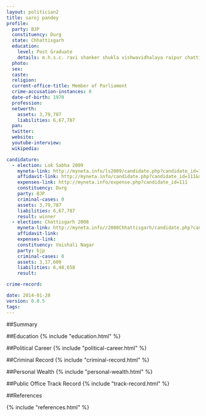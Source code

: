 ```yaml
---
layout: politician2
title: saroj pandey
profile: 
  party: BJP
  constituency: Durg
  state: Chhattisgarh
  education: 
    level: Post Graduate
    details: m.h.s.c. ravi shanker shukla vishwavidhalaya raipur chattisgarh 1992-1993
  photo: 
  sex: 
  caste: 
  religion: 
  current-office-title: Member of Parliament
  crime-accusation-instances: 0
  date-of-birth: 1970
  profession: 
  networth: 
    assets: 3,79,787
    liabilities: 6,67,787
  pan: 
  twitter: 
  website: 
  youtube-interview: 
  wikipedia: 

candidature: 
  - election: Lok Sabha 2009
    myneta-link: http://myneta.info/ls2009/candidate.php?candidate_id=111
    affidavit-link: http://myneta.info/candidate.php?candidate_id=111&scan=original
    expenses-link: http://myneta.info/expense.php?candidate_id=111
    constituency: Durg 
    party: BJP
    criminal-cases: 0
    assets: 3,79,787
    liabilities: 6,67,787
    result: winner 
  - election: Chattisgarh 2008
    myneta-link: http://myneta.info//2008Chhattisgarh/candidate.php?candidate_id=49
    affidavit-link: 
    expenses-link: 
    constituency: Vaishali Nagar 
    party: bjp
    criminal-cases: 0
    assets: 3,17,609
    liabilities: 6,48,658
    result:  

crime-record: 

date: 2014-01-28
version: 0.0.5
tags: 
---
```

##Summary


##Education
{% include "education.html" %}


##Political Career
{% include "political-career.html" %}


##Criminal Record
{% include "criminal-record.html" %}


##Personal Wealth
{% include "personal-wealth.html" %}


##Public Office Track Record
{% include "track-record.html" %}


##References


{% include "references.html" %}
